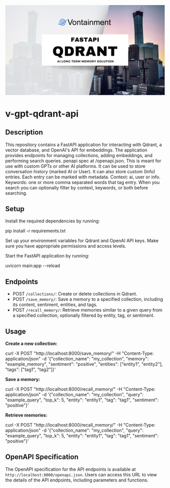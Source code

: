 ![Header](/images/header.png)

# v-gpt-qdrant-api

## Description

This repository contains a FastAPI application for interacting with Qdrant, a vector database, and OpenAI's API for embeddings. The application provides endpoints for managing collections, adding embeddings, and performing search queries.  penapi spec at /openapi.json. This is meant for use with custom GPTs or other AI platforms. It can be used to store conversation history (marked AI or User). It can also store custom (Info) entries. Each entry can be marked with metadata. Context: ai, user or info. Keywords: one or more comma separated words that tag entry. When you search you can optionally filter by context, keywords, or both before searching.

## Setup

Install the required dependencies by running:

pip install -r requirements.txt

Set up your environment variables for Qdrant and OpenAI API keys. Make sure you have appropriate permissions and access levels.

Start the FastAPI application by running:

uvicorn main:app --reload

## Endpoints

- POST `/collections/`: Create or delete collections in Qdrant.
- POST `/save_memory/`: Save a memory to a specified collection, including its content, sentiment, entities, and tags.
- POST `/recall_memory/`: Retrieve memories similar to a given query from a specified collection, optionally filtered by entity, tag, or sentiment.

## Usage

**Create a new collection:**

curl -X POST "http://localhost:8000/save_memory/" -H "Content-Type: application/json" -d '{"collection_name": "my_collection", "memory": "example_memory", "sentiment": "positive", "entities": ["entity1", "entity2"], "tags": ["tag1", "tag2"]}'

**Save a memory:**

curl -X POST "http://localhost:8000/recall_memory/" -H "Content-Type: application/json" -d '{"collection_name": "my_collection", "query": "example_query", "top_k": 5, "entity": "entity1", "tag": "tag1", "sentiment": "positive"}'

**Retrieve memories:**

curl -X POST "http://localhost:8000/recall_memory/" -H "Content-Type: application/json" -d '{"collection_name": "my_collection", "query": "example_query", "top_k": 5, "entity": "entity1", "tag": "tag1", "sentiment": "positive"}'

## OpenAPI Specification

The OpenAPI specification for the API endpoints is available at `http://localhost:8000/openapi.json`. Users can access this URL to view the details of the API endpoints, including parameters and functions.
